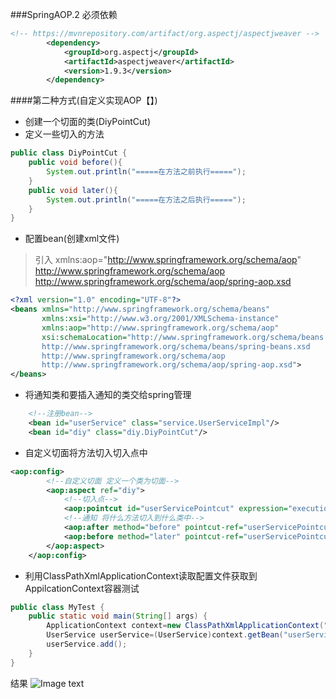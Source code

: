 ###SpringAOP.2
必须依赖
```xml
<!-- https://mvnrepository.com/artifact/org.aspectj/aspectjweaver -->
        <dependency>
            <groupId>org.aspectj</groupId>
            <artifactId>aspectjweaver</artifactId>
            <version>1.9.3</version>
        </dependency>
```
####第二种方式(自定义实现AOP【】)
- 创建一个切面的类(DiyPointCut)
- 定义一些切入的方法
```java
public class DiyPointCut {
    public void before(){
        System.out.println("=====在方法之前执行=====");
    }
    public void later(){
        System.out.println("=====在方法之后执行=====");
    }
}

```
- 配置bean(创建xml文件)
>引入 xmlns:aop="http://www.springframework.org/schema/aop"
>http://www.springframework.org/schema/aop
        http://www.springframework.org/schema/aop/spring-aop.xsd
```xml
<?xml version="1.0" encoding="UTF-8"?>
<beans xmlns="http://www.springframework.org/schema/beans"
       xmlns:xsi="http://www.w3.org/2001/XMLSchema-instance"
       xmlns:aop="http://www.springframework.org/schema/aop"
       xsi:schemaLocation="http://www.springframework.org/schema/beans
       http://www.springframework.org/schema/beans/spring-beans.xsd
       http://www.springframework.org/schema/aop
       http://www.springframework.org/schema/aop/spring-aop.xsd">
</beans>
```
- 将通知类和要插入通知的类交给spring管理
```xml
    <!--注册bean-->
    <bean id="userService" class="service.UserServiceImpl"/>
    <bean id="diy" class="diy.DiyPointCut"/>
```
- 自定义切面将方法切入切入点中
```xml
<aop:config>
        <!--自定义切面 定义一个类为切面-->
        <aop:aspect ref="diy">
            <!--切入点-->
            <aop:pointcut id="userServicePointcut" expression="execution(* service.UserServiceImpl.*(..))"/>
            <!--通知 将什么方法切入到什么类中-->
            <aop:after method="before" pointcut-ref="userServicePointcut"/>
            <aop:before method="later" pointcut-ref="userServicePointcut"/>
        </aop:aspect>
    </aop:config>
```
- 利用ClassPathXmlApplicationContext读取配置文件获取到AppilcationContext容器测试
```java
public class MyTest {
    public static void main(String[] args) {
        ApplicationContext context=new ClassPathXmlApplicationContext("applicationContext.xml");
        UserService userService=(UserService)context.getBean("userService");
        userService.add();
    }
}
```
结果
![Image text](https://github.com/2541864996/spring-/blob/master/spring-09-aop-02/src/main/resources/img/@U(H)EBR~TLB%25UG%5BE3P5EY0.png?raw=true)
